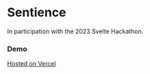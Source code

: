 # Sentience

In participation with the 2023 Svelte Hackathon.

### Demo

[Hosted on Vercel](https://app-two-olive.vercel.app/)

